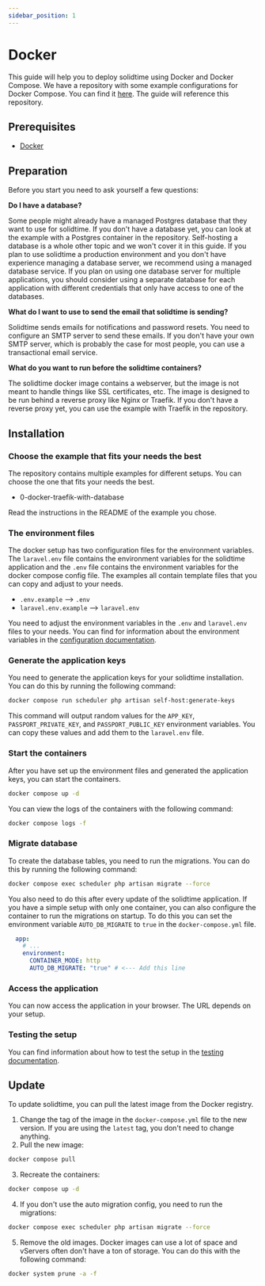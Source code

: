 ```yaml
---
sidebar_position: 1
---
```

# Docker

This guide will help you to deploy solidtime using Docker and Docker Compose.
We have a repository with some example configurations for Docker Compose. You can find it [here](https://github.com/solidtime-io/self-hosting-examples).
The guide will reference this repository.

## Prerequisites

- [Docker](https://docs.docker.com/engine/install/)

## Preparation

Before you start you need to ask yourself a few questions:

**Do I have a database?**

Some people might already have a managed Postgres database that they want to use for solidtime.
If you don't have a database yet, you can look at the example with a Postgres container in the repository.
Self-hosting a database is a whole other topic and we won't cover it in this guide.
If you plan to use solidtime a production environment and you don't have experience managing a database server, we recommend using a managed database service.
If you plan on using one database server for multiple applications, you should consider using a separate database for each application with different credentials that only have access to one of the databases.

**What do I want to use to send the email that solidtime is sending?**

Solidtime sends emails for notifications and password resets. You need to configure an SMTP server to send these emails.
If you don't have your own SMTP server, which is probably the case for most people, you can use a transactional email service.


**What do you want to run before the solidtime containers?**

The solidtime docker image contains a webserver, but the image is not meant to handle things like SSL certificates, etc.
The image is designed to be run behind a reverse proxy like Nginx or Traefik.
If you don't have a reverse proxy yet, you can use the example with Traefik in the repository.

## Installation

### Choose the example that fits your needs the best

The repository contains multiple examples for different setups. You can choose the one that fits your needs the best.

 - 0-docker-traefik-with-database

Read the instructions in the README of the example you chose.

### The environment files

The docker setup has two configuration files for the environment variables.
The `laravel.env` file contains the environment variables for the solidtime application and the `.env` file contains the environment variables for the docker compose config file.
The examples all contain template files that you can copy and adjust to your needs.

 - `.env.example` --> `.env`
 - `laravel.env.example` --> `laravel.env`

You need to adjust the environment variables in the `.env` and `laravel.env` files to your needs.
You can find for information about the environment variables in the [configuration documentation](./configuration).

### Generate the application keys

You need to generate the application keys for your solidtime installation. You can do this by running the following command:

```bash
docker compose run scheduler php artisan self-host:generate-keys
```

This command will output random values for the `APP_KEY`, `PASSPORT_PRIVATE_KEY`, and `PASSPORT_PUBLIC_KEY` environment variables.
You can copy these values and add them to the `laravel.env` file.

### Start the containers

After you have set up the environment files and generated the application keys, you can start the containers.

```bash
docker compose up -d
```

You can view the logs of the containers with the following command:

```bash
docker compose logs -f
```

### Migrate database

To create the database tables, you need to run the migrations. You can do this by running the following command:

```bash
docker compose exec scheduler php artisan migrate --force
```

You also need to do this after every update of the solidtime application.
If you have a simple setup with only one container, you can also configure the container to run the migrations on startup.
To do this you can set the environment variable `AUTO_DB_MIGRATE` to `true` in the `docker-compose.yml` file.

```yaml
  app:
    # ...
    environment:
      CONTAINER_MODE: http
      AUTO_DB_MIGRATE: "true" # <--- Add this line
```

### Access the application

You can now access the application in your browser. The URL depends on your setup.

### Testing the setup

You can find information about how to test the setup in the [testing documentation](./testing).

## Update

To update solidtime, you can pull the latest image from the Docker registry.

1. Change the tag of the image in the `docker-compose.yml` file to the new version. If you are using the `latest` tag, you don't need to change anything.
2. Pull the new image:

```bash
docker compose pull
```
3. Recreate the containers:

```bash
docker compose up -d
```

4. If you don't use the auto migration config, you need to run the migrations:

```bash
docker compose exec scheduler php artisan migrate --force
```

5. Remove the old images. Docker images can use a lot of space and vServers often don't have a ton of storage. You can do this with the following command:

```bash
docker system prune -a -f
```
